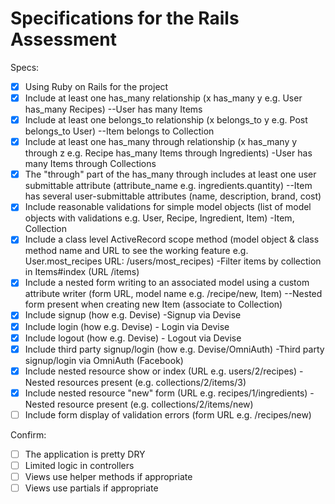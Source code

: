 # Specifications for the Rails Assessment

Specs:
- [x] Using Ruby on Rails for the project
- [x] Include at least one has_many relationship (x has_many y e.g. User has_many Recipes) --User has many Items
- [x] Include at least one belongs_to relationship (x belongs_to y e.g. Post belongs_to User) --Item belongs to Collection
- [x] Include at least one has_many through relationship (x has_many y through z e.g. Recipe has_many Items through Ingredients)  -User has many Items through Collections
- [x] The "through" part of the has_many through includes at least one user submittable attribute (attribute_name e.g. ingredients.quantity) --Item has several user-submittable attributes (name, description, brand, cost)
- [x] Include reasonable validations for simple model objects (list of model objects with validations e.g. User, Recipe, Ingredient, Item) -Item, Collection
- [x] Include a class level ActiveRecord scope method (model object & class method name and URL to see the working feature e.g. User.most_recipes URL: /users/most_recipes)   -Filter items by collection in Items#index (URL /items)
- [x] Include a nested form writing to an associated model using a custom attribute writer (form URL, model name e.g. /recipe/new, Item) --Nested form present when creating new Item (associate to Collection)
- [x] Include signup (how e.g. Devise) -Signup via Devise
- [x] Include login (how e.g. Devise) - Login via Devise
- [x] Include logout (how e.g. Devise) - Logout via Devise
- [x] Include third party signup/login (how e.g. Devise/OmniAuth) -Third party signup/login via OmniAuth (Facebook)
- [x] Include nested resource show or index (URL e.g. users/2/recipes) -Nested resources present (e.g. collections/2/items/3)
- [x] Include nested resource "new" form (URL e.g. recipes/1/ingredients) -Nested resource present (e.g. collections/2/items/new)
- [ ] Include form display of validation errors (form URL e.g. /recipes/new)

Confirm:
- [ ] The application is pretty DRY
- [ ] Limited logic in controllers
- [ ] Views use helper methods if appropriate
- [ ] Views use partials if appropriate